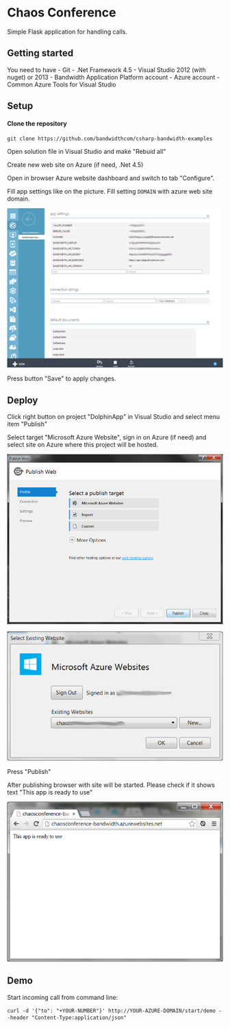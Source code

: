# Chaos Conference

Simple Flask application for handling calls.


## Getting started
You need to have
    - Git
    - .Net Framework 4.5
    - Visual Studio 2012 (with nuget) or 2013
    - Bandwidth Application Platform account
    - Azure account
    - Common Azure Tools for Visual Studio


## Setup

#### Clone the repository

```console
git clone https://github.com/bandwidthcom/csharp-bandwidth-examples
```
Open solution file in Visual Studio and make "Rebuid all"

Create new web site on Azure (if need, .Net 4.5)

Open in browser Azure website dashboard and switch to tab "Configure".

Fill app settings like on the picture. Fill setting `DOMAIN` with azure web site domain.

![](/images/dolphin-app-config.png)

Press button "Save" to apply changes.

## Deploy

Click right button on project "DolphinApp" in Visual Studio and select menu item "Publish"

Select target "Microsoft Azure Website", sign in on Azure (if need) and select site on Azure where this project will be hosted.

![](/images/select-target.png)

![](/images/select-site.png)

Press "Publish"

After publishing browser with site will be started. Please check if it shows text "This app is ready to use"

![](/images/ready.png)


## Demo

Start incoming call from command line:

```console
curl -d '{"to": "+YOUR-NUMBER"}' http://YOUR-AZURE-DOMAIN/start/demo --header "Content-Type:application/json"
```
